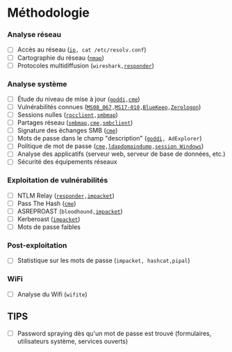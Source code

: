 # Méthodologie

### Analyse réseau

* [ ] Accès au réseau ([`ip`](../cheat-sheet/ip.md)`, cat /etc/resolv.conf`)
* [ ] Cartographie du réseau ([`nmap`](reseau/enumeration.md#enumeration-des-machines-+-services-nmap))
* [ ] Protocoles multidiffusion (`wireshark,`[`responder`](windows/protocoles-multidiffusion.md#llmnr))

### Analyse système

* [ ] Étude du niveau de mise à jour ([`goddi`](active-directory/reconnaissance.md#enumeration-des-objets)`,`[`cme`](windows/reconnaissance.md#version-de-los))
* [ ] Vulnérabilités connues ([`MS08_067`](windows/reconnaissance.md#ms08\_067)`,`[`MS17-010`](windows/reconnaissance.md#ms17-010)`,`[`BlueKeep`](windows/reconnaissance.md#bluekeep)`,`[`Zerologon`](windows/reconnaissance.md#zerologon))
* [ ] Sessions nulles ([`rpcclient`](reseau/rpc.md)`,`[`smbmap`](reseau/smb.md#enumeration-des-partages-reseau))
* [ ] Partages réseau ([`smbmap`](reseau/smb.md#enumeration-des-partages-reseau)`,`[`cme`](reseau/smb.md#enumeration-des-partages-reseau)`,`[`smbclient`](reseau/smb.md#enumeration-des-partages-reseau))
* [ ] Signature des échanges SMB ([`cme`](reseau/smb.md#signatures-smb))
* [ ] Mots de passe dans le champ "description" ([`goddi`](active-directory/reconnaissance.md#enumeration-des-objets)`, AdExplorer`)
* [ ] Politique de mot de passe ([`cme`](active-directory/reconnaissance.md#politique-de-mot-de-passe)`,`[`ldapdomaindump`](active-directory/reconnaissance.md#politique-de-mot-de-passe)`,`[`session Windows`](windows/reconnaissance.md#politique-de-mot-de-passe))
* [ ] Analyse des applicatifs (serveur web, serveur de base de données, etc.)
* [ ] Sécurité des équipements réseaux

### Exploitation de vulnérabilités

* [ ] NTLM Relay ([`responder`](windows/ntlm-relay.md)`,`[`impacket`](windows/ntlm-relay.md))
* [ ] Pass The Hash ([`cme`](windows/pass-the-hash.md))
* [ ] ASREPROAST (`bloodhound,`[`impacket`](active-directory/asrep.md))
* [ ] Kerberoast ([`impacket`](active-directory/kerberoast.md))
* [ ] Mots de passe faibles

### Post-exploitation

* [ ] Statistique sur les mots de passe (`impacket, hashcat,pipal`)

### WiFi

* [ ] Analyse du Wifi (`wifite`)

## TIPS

* [ ] Password spraying dès qu'un mot de passe est trouvé (formulaires, utilisateurs système, services ouverts)

